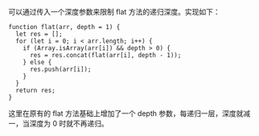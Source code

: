 可以通过传入一个深度参数来限制 flat 方法的递归深度。实现如下：

```
function flat(arr, depth = 1) {
  let res = [];
  for (let i = 0; i < arr.length; i++) {
    if (Array.isArray(arr[i]) && depth > 0) {
      res = res.concat(flat(arr[i], depth - 1));
    } else {
      res.push(arr[i]);
    }
  }
  return res;
}
```

这里在原有的 flat 方法基础上增加了一个 depth 参数，每递归一层，深度就减一，当深度为 0 时就不再递归。
